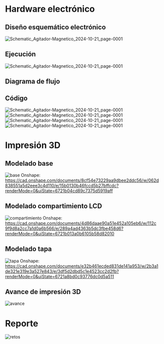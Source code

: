 # Hardware electrónico


## Diseño esquemático electrónico
![Schematic_Agitador-Magnetico_2024-10-21_page-0001](https://github.com/user-attachments/assets/1d87ac7b-b530-4613-a75e-41eadb8a8bd7)


## Ejecución
![Schematic_Agitador-Magnetico_2024-10-21_page-0001](https://i.postimg.cc/3wfBw4KC/b146b9ef-e75b-461e-9f62-26817688f36b.jpg)

## Diagrama de flujo


## Código
![Schematic_Agitador-Magnetico_2024-10-21_page-0001](https://i.postimg.cc/0yp0rGzG/cone.png)
![Schematic_Agitador-Magnetico_2024-10-21_page-0001](https://i.postimg.cc/02Kf11xB/ctwo.png)
![Schematic_Agitador-Magnetico_2024-10-21_page-0001](https://i.postimg.cc/2Spxz9S8/cthree.png)
![Schematic_Agitador-Magnetico_2024-10-21_page-0001](https://i.postimg.cc/qB5LFvfK/c5.png)

# Impresión 3D


## Modelado base
![base](https://github.com/user-attachments/assets/71632350-667a-4c8f-b887-780aa3e500f3)
Onshape: https://cad.onshape.com/documents/8cf54e73229aa9dbee2ddc56/w/062d838551a5d2eee3c4d110/e/15b0130b46fccd5b27bffcdc?renderMode=0&uiState=6721b04cd89c7375d5919aff

## Modelado compartimiento LCD
![compartimiento](https://github.com/user-attachments/assets/cca21cc6-9f82-4d30-a3e5-45126697bbae)
Onshape: https://cad.onshape.com/documents/4d86daae90a51e452a105eb6/w/112c9f9d8a2cc7a1d0a6b566/e/289a4ad4363b5dc3fbe458d6?renderMode=0&uiState=6721b013a0b6105b58d82010


## Modelado tapa
![tapa](https://github.com/user-attachments/assets/982061f7-0776-4847-8587-9b9855127dca)
Onshape: https://cad.onshape.com/documents/e32b461ecded831de141a953/w/2b3a1de321e319e3a527e843/e/3df5d2dbd5c1e4523cc2d2fb?renderMode=0&uiState=6721a8bd0c93776dc0d5a511

## Avance de impresión 3D
![avance](https://github.com/user-attachments/assets/9a113d03-d11d-49e2-941c-09aa18f29620)


# Reporte
![retos](https://github.com/user-attachments/assets/3c181e80-e035-4dc0-a3a0-859b87a8fd67)
